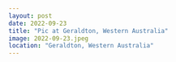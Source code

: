 ```yaml
---
layout: post
date: 2022-09-23
title: "Pic at Geraldton, Western Australia"
image: 2022-09-23.jpeg
location: "Geraldton, Western Australia"
---
```



